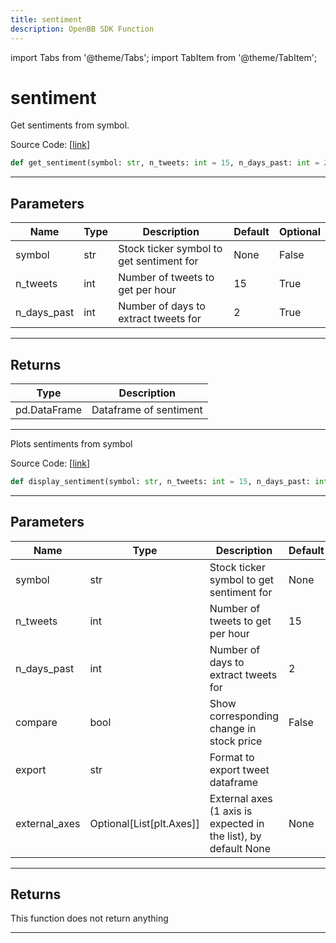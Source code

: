 ```yaml
---
title: sentiment
description: OpenBB SDK Function
---
```


import Tabs from '@theme/Tabs';
import TabItem from '@theme/TabItem';

# sentiment

<Tabs>
<TabItem value="model" label="Model" default>

Get sentiments from symbol.

Source Code: [[link](https://github.com/OpenBB-finance/OpenBBTerminal/tree/main/openbb_terminal/common/behavioural_analysis/twitter_model.py#L125)]

```python
def get_sentiment(symbol: str, n_tweets: int = 15, n_days_past: int = 2) -> pd.DataFrame
```
---
## Parameters

| Name | Type | Description | Default | Optional |
| ---- | ---- | ----------- | ------- | -------- |
| symbol | str | Stock ticker symbol to get sentiment for | None | False |
| n_tweets | int | Number of tweets to get per hour | 15 | True |
| n_days_past | int | Number of days to extract tweets for | 2 | True |

---
## Returns

| Type | Description |
| ---- | ----------- |
| pd.DataFrame | Dataframe of sentiment |

---


</TabItem>
<TabItem value="view" label="View">

Plots sentiments from symbol

Source Code: [[link](https://github.com/OpenBB-finance/OpenBBTerminal/tree/main/openbb_terminal/common/behavioural_analysis/twitter_view.py#L79)]

```python
def display_sentiment(symbol: str, n_tweets: int = 15, n_days_past: int = 2, compare: bool = False, export: str = "", external_axes: Optional[List[matplotlib.axes._axes.Axes]] = None) -> None
```
---
## Parameters

| Name | Type | Description | Default | Optional |
| ---- | ---- | ----------- | ------- | -------- |
| symbol | str | Stock ticker symbol to get sentiment for | None | False |
| n_tweets | int | Number of tweets to get per hour | 15 | True |
| n_days_past | int | Number of days to extract tweets for | 2 | True |
| compare | bool | Show corresponding change in stock price | False | True |
| export | str | Format to export tweet dataframe |  | True |
| external_axes | Optional[List[plt.Axes]] | External axes (1 axis is expected in the list), by default None | None | True |

---
## Returns

This function does not return anything

---


</TabItem>
</Tabs>